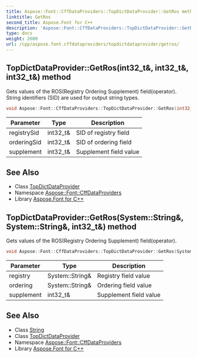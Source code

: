 ```yaml
---
title: Aspose::Font::CffDataProviders::TopDictDataProvider::GetRos method
linktitle: GetRos
second_title: Aspose.Font for C++
description: 'Aspose::Font::CffDataProviders::TopDictDataProvider::GetRos method. Gets values of the ROS(Registry Ordering Supplement) field(operator). String identifiers (SID) are used for output string types in C++.'
type: docs
weight: 2600
url: /cpp/aspose.font.cffdataproviders/topdictdataprovider/getros/
---
```

## TopDictDataProvider::GetRos(int32_t\&, int32_t\&, int32_t\&) method


Gets values of the ROS(Registry Ordering Supplement) field(operator). String identifiers (SID) are used for output string types.

```cpp
void Aspose::Font::CffDataProviders::TopDictDataProvider::GetRos(int32_t &registrySid, int32_t &orderingSid, int32_t &supplement)
```


| Parameter | Type | Description |
| --- | --- | --- |
| registrySid | int32_t\& | SID of registry field |
| orderingSid | int32_t\& | SID of ordering field |
| supplement | int32_t\& | Supplement field value |

## See Also

* Class [TopDictDataProvider](../)
* Namespace [Aspose::Font::CffDataProviders](../../)
* Library [Aspose.Font for C++](../../../)
## TopDictDataProvider::GetRos(System::String\&, System::String\&, int32_t\&) method


Gets values of the ROS(Registry Ordering Supplement) field(operator).

```cpp
void Aspose::Font::CffDataProviders::TopDictDataProvider::GetRos(System::String &registry, System::String &ordering, int32_t &supplement)
```


| Parameter | Type | Description |
| --- | --- | --- |
| registry | System::String\& | Registry field value |
| ordering | System::String\& | Ordering field value |
| supplement | int32_t\& | Supplement field value |

## See Also

* Class [String](../../../system/string/)
* Class [TopDictDataProvider](../)
* Namespace [Aspose::Font::CffDataProviders](../../)
* Library [Aspose.Font for C++](../../../)
